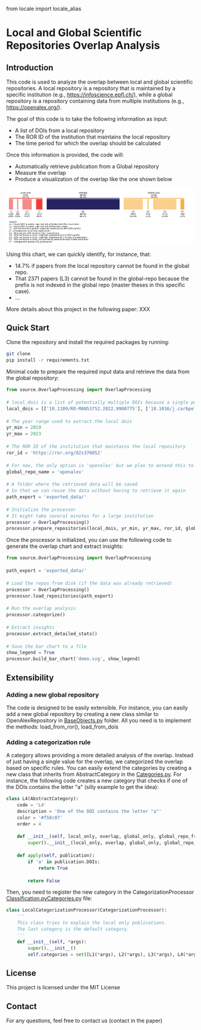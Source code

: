 from locale import locale_alias

# Local and Global Scientific Repositories Overlap Analysis

## Introduction
This code is used to analyze the overlap between local and global scientific repositories.
A local repository is a repository that is maintained by a specific institution (e.g., https://infoscience.epfl.ch/), while a global repository is a repository containing data from multiple institutions (e.g., https://openalex.org/).

The goal of this code is to take the following information as input:
- A list of DOIs from a local repository 
- The ROR ID of the institution that maintains the local repository
- The time period for which the overlap should be calculated

Once this information is provided, the code will:
- Automatically retrieve publication from a Global repository
- Measure the overlap
- Produce a visualization of the overlap like the one shown below

![example_with_legend.png](static/example_with_legend.png)

Using this chart, we can quickly identify, for instance, that: 
 - 14.7% if papers from the local repository cannot be found in the global repo. 
 - That 2371 papers (L3) cannot be found in the global-repo because the prefix is not indexed in the global repo (master theses in this specific case).
 - ...

More details about this project in the following paper:
XXX

## Quick Start
Clone the repository and install the required packages by running:
```bash
git clone
pip install -r requirements.txt
```

Minimal code to prepare the required input data and retrieve the data from the global repository:
```python
from source.OverlapProcessing import OverlapProcessing

# local_dois is a list of potentially multiple DOIs because a single publication might have multiple DOIs
local_dois = [['10.1109/RO-MAN53752.2022.9900775'], ['10.1016/j.carbpol.2023.120622'], ['10.5194/acp-21-17687-2021', '10.5194/acp-2021-488']]

# The year range used to extract the local dois
yr_min = 2019 
yr_max = 2023

# The ROR ID of the institution that maintains the local repository
ror_id = 'https://ror.org/02s376052'

# For now, the only option is 'openalex' but we plan to extend this to other global repositories such as OpenAIRE
global_repo_name = 'openalex'

# A folder where the retrieved data will be saved
# So that we can reuse the data without having to retrieve it again
path_export = 'exported_data/'

# Initialize the processor
# It might take several minutes for a large institution
processor = OverlapProcessing()
processor.prepare_repositories(local_dois, yr_min, yr_max, ror_id, global_repo_name, path_export)
```

Once the processor is initialized, you can use the following code to generate the overlap chart and extract insights:
```python
from source.OverlapProcessing import OverlapProcessing

path_export = 'exported_data/'

# Load the repos from disk (if the data was already retrieved)
processor = OverlapProcessing()
processor.load_repositories(path_export)

# Run the overlap analysis
processor.categorize()

# Extract insights
processor.extract_detailed_stats()

# Save the bar chart to a file
show_legend = True
processor.build_bar_chart('demo.svg', show_legend)
```

## Extensibility

### Adding a new global repository
The code is designed to be easily extensible. For instance, you can easily add a new global repository by creating a new class similar to OpenAlexRepository in [BaseObjects.py](source/BaseObjects.py) folder. 
All you need is to implement the methods: load_from_ror(), load_from_dois

### Adding a categorization rule
A category allows providing a more detailed analysis of the overlap. Instead of just having a single value for the overlap, we categorized the overlap based on specific rules.
You can easily extend the categories by creating a new class that inherits from AbstractCategory in the [Categories.py](source/Categories.py).
For instance, the following code creates a new category that checks if one of the DOIs contains the letter "a" (silly example to get the idea):

```python
class L4(AbstractCategory):
    code = 'L4'
    description = 'One of the DOI contains the letter "a"'
    color = '#f58c87'
    order = 4

    def __init__(self, local_only, overlap, global_only, global_repo_from_missing_doi):
        super().__init__(local_only, overlap, global_only, global_repo_from_missing_doi)

    def apply(self, publication):
        if 'a' in publication.DOIs:
            return True
        
        return False
```

Then, you need to register the new category in the CategorizationProcessor [Classification.py](source/Classification.py)[Categories.py](source/Categories.py) file:
```python
class LocalCategorizationProcessor(CategorizationProcessor):
    '''
    This class tries to explain the local only publications.
    The last category is the default category.
    '''
    def __init__(self, *args):
        super().__init__()
        self.categories = set([L1(*args), L2(*args), L3(*args), L4(*args), LocalDefault(*args)])
```

## License
This project is licensed under the MIT License

## Contact
For any questions, feel free to contact us (contact in the paper)